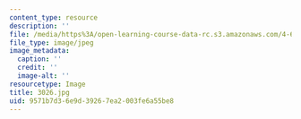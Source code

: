 ```yaml
---
content_type: resource
description: ''
file: /media/https%3A/open-learning-course-data-rc.s3.amazonaws.com/4-614-religious-architecture-and-islamic-cultures-fall-2002/9571b7d36e9d39267ea2003fe6a55be8_3026.jpg
file_type: image/jpeg
image_metadata:
  caption: ''
  credit: ''
  image-alt: ''
resourcetype: Image
title: 3026.jpg
uid: 9571b7d3-6e9d-3926-7ea2-003fe6a55be8
---
```

